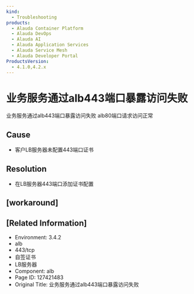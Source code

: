 ```yaml
---
kind:
  - Troubleshooting
products:
  - Alauda Container Platform
  - Alauda DevOps
  - Alauda AI
  - Alauda Application Services
  - Alauda Service Mesh
  - Alauda Developer Portal
ProductsVersion:
  - 4.1.0,4.2.x
---
```

<!-- A type of document that involves encountering a fault, diagnosing it, performing root cause analysis, and providing solutions. -->

# 业务服务通过alb443端口暴露访问失败

业务服务通过alb443端口暴露访问失败 alb80端口请求访问正常

## Cause
- 客户LB服务器未配置443端口证书

## Resolution
- 在LB服务器443端口添加证书配置

## [workaround]

## [Related Information]
- Environment: 3.4.2
- alb
- 443/tcp
- 自签证书
- LB服务器
- Component: alb
- Page ID: 127421483
- Original Title: 业务服务通过alb443端口暴露访问失败
